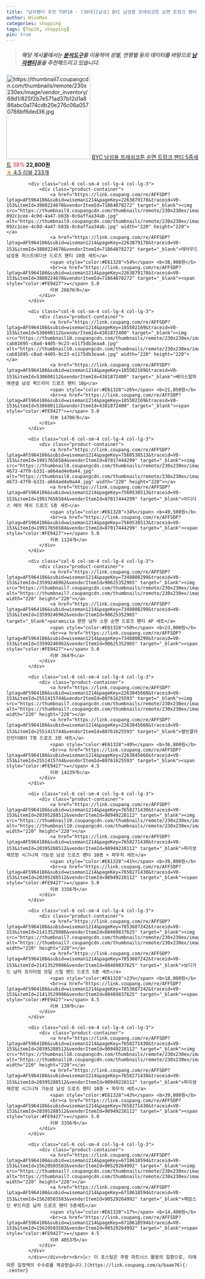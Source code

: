 ```yaml
---
title: "남자팬티 추천 TOP10 - [30대][남성] BYC 남성용 프레쉬코튼 순면 트렁크 팬티 5종세트"
author: WiseMan
categories: shopping
tags: [Top10, shopping]
pin: true
---
```


> ##### 해당 게시물에서는 [**분석도구**](https://itemscout.io/)를 이용하여 **성별**, **연령별** 등의 데이터를 바탕으로 [**남자팬티**](https://link.coupang.com/a/baae76)들을 추천해드리고 있습니다.
<div class="container"><div class="row">
            <div class="col-6 col-sm-4 col-lg-4 col-lg-3">
                <div class="product-container">
                    <a href="https://link.coupang.com/re/AFFSDP?lptag=AF5964186&subid=wiseman1214&pageKey=7984289735&traceid=V0-153&itemId=22169286033&vendorItemId=89254328174" target="_blank"><img src="https://thumbnail7.coupangcdn.com/thumbnails/remote/230x230ex/image/vendor_inventory/69d1/825f2b7e571ad37b12d1a886abc0a174cdb20e276c06a0570786bf6ded36.jpg" alt="https://thumbnail7.coupangcdn.com/thumbnails/remote/230x230ex/image/vendor_inventory/69d1/825f2b7e571ad37b12d1a886abc0a174cdb20e276c06a0570786bf6ded36.jpg" width="220" height="220"></a>
                    <a href="https://link.coupang.com/re/AFFSDP?lptag=AF5964186&subid=wiseman1214&pageKey=7984289735&traceid=V0-153&itemId=22169286033&vendorItemId=89254328174" target="_blank">BYC 남성용 프레쉬코튼 순면 트렁크 팬티 5종세트</a>
                    <span style="color:#E61328">38%</span> <b>22,800원</b>
                    <br><a href="https://link.coupang.com/re/AFFSDP?lptag=AF5964186&subid=wiseman1214&pageKey=7984289735&traceid=V0-153&itemId=22169286033&vendorItemId=89254328174" target="_blank"><span style="color:#FE9427">★</span> 4.5
                    리뷰 233개</a>
                </div>
            </div>
            
            <div class="col-6 col-sm-4 col-lg-4 col-lg-3">
                <div class="product-container">
                    <a href="https://link.coupang.com/re/AFFSDP?lptag=AF5964186&subid=wiseman1214&pageKey=2263879178&traceid=V0-153&itemId=3880224670&vendorItemId=71864878272" target="_blank"><img src="https://thumbnail9.coupangcdn.com/thumbnails/remote/230x230ex/image/retail/images/168284912118639-092c1cee-4c0d-4a47-b83b-0c6affaa34ab.jpg" alt="https://thumbnail9.coupangcdn.com/thumbnails/remote/230x230ex/image/retail/images/168284912118639-092c1cee-4c0d-4a47-b83b-0c6affaa34ab.jpg" width="220" height="220"></a>
                    <a href="https://link.coupang.com/re/AFFSDP?lptag=AF5964186&subid=wiseman1214&pageKey=2263879178&traceid=V0-153&itemId=3880224670&vendorItemId=71864878272" target="_blank">테라우드 남성용 퍼스트에디션 드로즈 팬티 10종 세트</a>
                    <span style="color:#E61328">54%</span> <b>38,900원</b>
                    <br><a href="https://link.coupang.com/re/AFFSDP?lptag=AF5964186&subid=wiseman1214&pageKey=2263879178&traceid=V0-153&itemId=3880224670&vendorItemId=71864878272" target="_blank"><span style="color:#FE9427">★</span> 5.0
                    리뷰 26676개</a>
                </div>
            </div>
            
            <div class="col-6 col-sm-4 col-lg-4 col-lg-3">
                <div class="product-container">
                    <a href="https://link.coupang.com/re/AFFSDP?lptag=AF5964186&subid=wiseman1214&pageKey=185502169&traceid=V0-153&itemId=530600112&vendorItemId=4381872400" target="_blank"><img src="https://thumbnail10.coupangcdn.com/thumbnails/remote/230x230ex/image/retail/images/1662431072888194-cab81695-c8ad-4405-9c23-e1175db3eaa4.jpg" alt="https://thumbnail10.coupangcdn.com/thumbnails/remote/230x230ex/image/retail/images/1662431072888194-cab81695-c8ad-4405-9c23-e1175db3eaa4.jpg" width="220" height="220"></a>
                    <a href="https://link.coupang.com/re/AFFSDP?lptag=AF5964186&subid=wiseman1214&pageKey=185502169&traceid=V0-153&itemId=530600112&vendorItemId=4381872400" target="_blank">베이스알파에센셜 남성 퀵드라이 드로즈 팬티 10p</a>
                    <span style="color:#E61328">26%</span> <b>21,050원</b>
                    <br><a href="https://link.coupang.com/re/AFFSDP?lptag=AF5964186&subid=wiseman1214&pageKey=185502169&traceid=V0-153&itemId=530600112&vendorItemId=4381872400" target="_blank"><span style="color:#FE9427">★</span> 5.0
                    리뷰 14786개</a>
                </div>
            </div>
            
            <div class="col-6 col-sm-4 col-lg-4 col-lg-3">
                <div class="product-container">
                    <a href="https://link.coupang.com/re/AFFSDP?lptag=AF5964186&subid=wiseman1214&pageKey=7560538513&traceid=V0-153&itemId=19917656584&vendorItemId=87017444299" target="_blank"><img src="https://thumbnail8.coupangcdn.com/thumbnails/remote/230x230ex/image/retail/images/2023/08/29/10/6/4bea6f7e-4673-47f0-b331-a664ad4e0a44.jpg" alt="https://thumbnail8.coupangcdn.com/thumbnails/remote/230x230ex/image/retail/images/2023/08/29/10/6/4bea6f7e-4673-47f0-b331-a664ad4e0a44.jpg" width="220" height="220"></a>
                    <a href="https://link.coupang.com/re/AFFSDP?lptag=AF5964186&subid=wiseman1214&pageKey=7560538513&traceid=V0-153&itemId=19917656584&vendorItemId=87017444299" target="_blank">아디다스 에어 메쉬 드로즈 5종 세트</a>
                    <span style="color:#E61328">34%</span> <b>49,500원</b>
                    <br><a href="https://link.coupang.com/re/AFFSDP?lptag=AF5964186&subid=wiseman1214&pageKey=7560538513&traceid=V0-153&itemId=19917656584&vendorItemId=87017444299" target="_blank"><span style="color:#FE9427">★</span> 5.0
                    리뷰 1124개</a>
                </div>
            </div>
            
            <div class="col-6 col-sm-4 col-lg-4 col-lg-3">
                <div class="product-container">
                    <a href="https://link.coupang.com/re/AFFSDP?lptag=AF5964186&subid=wiseman1214&pageKey=7348808299&traceid=V0-153&itemId=23599246962&vendorItemId=90625352965" target="_blank"><img src="https://thumbnail7.coupangcdn.com/thumbnails/remote/230x230ex/image/vendor_inventory/7a6a/6a7e2ed7e59795f8418af71bf8caa0722d7bd2d8f54923788ae4184f3afc.jpg" alt="https://thumbnail7.coupangcdn.com/thumbnails/remote/230x230ex/image/vendor_inventory/7a6a/6a7e2ed7e59795f8418af71bf8caa0722d7bd2d8f54923788ae4184f3afc.jpg" width="220" height="220"></a>
                    <a href="https://link.coupang.com/re/AFFSDP?lptag=AF5964186&subid=wiseman1214&pageKey=7348808299&traceid=V0-153&itemId=23599246962&vendorItemId=90625352965" target="_blank">paramicia 편한 남자 스판 순면 드로즈 팬티 4P 세트</a>
                    <span style="color:#E61328">50%</span> <b>23,000원</b>
                    <br><a href="https://link.coupang.com/re/AFFSDP?lptag=AF5964186&subid=wiseman1214&pageKey=7348808299&traceid=V0-153&itemId=23599246962&vendorItemId=90625352965" target="_blank"><span style="color:#FE9427">★</span> 5.0
                    리뷰 364개</a>
                </div>
            </div>
            
            <div class="col-6 col-sm-4 col-lg-4 col-lg-3">
                <div class="product-container">
                    <a href="https://link.coupang.com/re/AFFSDP?lptag=AF5964186&subid=wiseman1214&pageKey=2263845668&traceid=V0-153&itemId=2551415744&vendorItemId=80761625593" target="_blank"><img src="https://thumbnail7.coupangcdn.com/thumbnails/remote/230x230ex/image/vendor_inventory/0b04/c1d7407d3ce12e7695051b9b32dd80375eadba5029a70d57845ebfd7e99e.jpg" alt="https://thumbnail7.coupangcdn.com/thumbnails/remote/230x230ex/image/vendor_inventory/0b04/c1d7407d3ce12e7695051b9b32dd80375eadba5029a70d57845ebfd7e99e.jpg" width="220" height="220"></a>
                    <a href="https://link.coupang.com/re/AFFSDP?lptag=AF5964186&subid=wiseman1214&pageKey=2263845668&traceid=V0-153&itemId=2551415744&vendorItemId=80761625593" target="_blank">캘빈클라인언더웨어 7종 드로즈 3장 세트</a>
                    <span style="color:#E61328">40%</span> <b>36,800원</b>
                    <br><a href="https://link.coupang.com/re/AFFSDP?lptag=AF5964186&subid=wiseman1214&pageKey=2263845668&traceid=V0-153&itemId=2551415744&vendorItemId=80761625593" target="_blank"><span style="color:#FE9427">★</span> 4.5
                    리뷰 14239개</a>
                </div>
            </div>
            
            <div class="col-6 col-sm-4 col-lg-4 col-lg-3">
                <div class="product-container">
                    <a href="https://link.coupang.com/re/AFFSDP?lptag=AF5964186&subid=wiseman1214&pageKey=7658271430&traceid=V0-153&itemId=20395288512&vendorItemId=90949228112" target="_blank"><img src="https://thumbnail10.coupangcdn.com/thumbnails/remote/230x230ex/image/0820_amir_esrgan_inf80k_batch_0_max3k/e120/e6cbd9c5de6b891766897659f340d9469d3edffb21297a41adf403083f6d.jpg" alt="https://thumbnail10.coupangcdn.com/thumbnails/remote/230x230ex/image/0820_amir_esrgan_inf80k_batch_0_max3k/e120/e6cbd9c5de6b891766897659f340d9469d3edffb21297a41adf403083f6d.jpg" width="220" height="220"></a>
                    <a href="https://link.coupang.com/re/AFFSDP?lptag=AF5964186&subid=wiseman1214&pageKey=7658271430&traceid=V0-153&itemId=20395288512&vendorItemId=90949228112" target="_blank">파리생제르망 시그니쳐 기능성 남성 드로즈 팬티 10종 + 파우치 세트</a>
                    <span style="color:#E61328">41%</span> <b>39,800원</b>
                    <br><a href="https://link.coupang.com/re/AFFSDP?lptag=AF5964186&subid=wiseman1214&pageKey=7658271430&traceid=V0-153&itemId=20395288512&vendorItemId=90949228112" target="_blank"><span style="color:#FE9427">★</span> 5.0
                    리뷰 3356개</a>
                </div>
            </div>
            
            <div class="col-6 col-sm-4 col-lg-4 col-lg-3">
                <div class="product-container">
                    <a href="https://link.coupang.com/re/AFFSDP?lptag=AF5964186&subid=wiseman1214&pageKey=7853687242&traceid=V0-153&itemId=21413529986&vendorItemId=88469837625" target="_blank"><img src="https://thumbnail7.coupangcdn.com/thumbnails/remote/230x230ex/image/0820_amir_esrgan_inf40k_batch_1_max3k/5d61/822106a09036544a0b8f180205bc2eea3a19169897d471950d9d282b4944.jpg" alt="https://thumbnail7.coupangcdn.com/thumbnails/remote/230x230ex/image/0820_amir_esrgan_inf40k_batch_1_max3k/5d61/822106a09036544a0b8f180205bc2eea3a19169897d471950d9d282b4944.jpg" width="220" height="220"></a>
                    <a href="https://link.coupang.com/re/AFFSDP?lptag=AF5964186&subid=wiseman1214&pageKey=7853687242&traceid=V0-153&itemId=21413529986&vendorItemId=88469837625" target="_blank">보디가드 남자 프리미엄 모달 스틸 밴드 드로즈 5종 세트</a>
                    <span style="color:#E61328">23%</span> <b>18,000원</b>
                    <br><a href="https://link.coupang.com/re/AFFSDP?lptag=AF5964186&subid=wiseman1214&pageKey=7853687242&traceid=V0-153&itemId=21413529986&vendorItemId=88469837625" target="_blank"><span style="color:#FE9427">★</span> 4.5
                    리뷰 139개</a>
                </div>
            </div>
            
            <div class="col-6 col-sm-4 col-lg-4 col-lg-3">
                <div class="product-container">
                    <a href="https://link.coupang.com/re/AFFSDP?lptag=AF5964186&subid=wiseman1214&pageKey=7658271430&traceid=V0-153&itemId=20395288512&vendorItemId=90949228112" target="_blank"><img src="https://thumbnail10.coupangcdn.com/thumbnails/remote/230x230ex/image/0820_amir_esrgan_inf80k_batch_0_max3k/e120/e6cbd9c5de6b891766897659f340d9469d3edffb21297a41adf403083f6d.jpg" alt="https://thumbnail10.coupangcdn.com/thumbnails/remote/230x230ex/image/0820_amir_esrgan_inf80k_batch_0_max3k/e120/e6cbd9c5de6b891766897659f340d9469d3edffb21297a41adf403083f6d.jpg" width="220" height="220"></a>
                    <a href="https://link.coupang.com/re/AFFSDP?lptag=AF5964186&subid=wiseman1214&pageKey=7658271430&traceid=V0-153&itemId=20395288512&vendorItemId=90949228112" target="_blank">파리생제르망 시그니쳐 기능성 남성 드로즈 팬티 10종 + 파우치 세트</a>
                    <span style="color:#E61328">43%</span> <b>39,800원</b>
                    <br><a href="https://link.coupang.com/re/AFFSDP?lptag=AF5964186&subid=wiseman1214&pageKey=7658271430&traceid=V0-153&itemId=20395288512&vendorItemId=90949228112" target="_blank"><span style="color:#FE9427">★</span> 5.0
                    리뷰 3356개</a>
                </div>
            </div>
            
            <div class="col-6 col-sm-4 col-lg-4 col-lg-3">
                <div class="product-container">
                    <a href="https://link.coupang.com/re/AFFSDP?lptag=AF5964186&subid=wiseman1214&pageKey=6718618594&traceid=V0-153&itemId=15620503583&vendorItemId=90529264992" target="_blank"><img src="https://thumbnail7.coupangcdn.com/thumbnails/remote/230x230ex/image/0820_amir_esrgan_inf80k_batch_1_max3k/9de0/042971bc509e322bfa34ea13d46934f658087bb2671568e2131bd1eeb147.jpg" alt="https://thumbnail7.coupangcdn.com/thumbnails/remote/230x230ex/image/0820_amir_esrgan_inf80k_batch_1_max3k/9de0/042971bc509e322bfa34ea13d46934f658087bb2671568e2131bd1eeb147.jpg" width="220" height="220"></a>
                    <a href="https://link.coupang.com/re/AFFSDP?lptag=AF5964186&subid=wiseman1214&pageKey=6718618594&traceid=V0-153&itemId=15620503583&vendorItemId=90529264992" target="_blank">제임스딘 부드러운 남자 드로즈 팬티 5종세트</a>
                    <span style="color:#E61328">17%</span> <b>14,400원</b>
                    <br><a href="https://link.coupang.com/re/AFFSDP?lptag=AF5964186&subid=wiseman1214&pageKey=6718618594&traceid=V0-153&itemId=15620503583&vendorItemId=90529264992" target="_blank"><span style="color:#FE9427">★</span> 4.5
                    리뷰 4053개</a>
                </div>
            </div>
            </div></div><br><br>[👉 이 포스팅은 쿠팡 파트너스 활동의 일환으로, 이에 따른 일정액의 수수료를 제공받습니다.](https://link.coupang.com/a/baae76){: .center}
